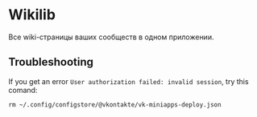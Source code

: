 # Wikilib

Все wiki-страницы ваших сообществ в одном приложении.

## Troubleshooting

If you get an error `User authorization failed: invalid session`, try this comand:

```
rm ~/.config/configstore/@vkontakte/vk-miniapps-deploy.json
```
